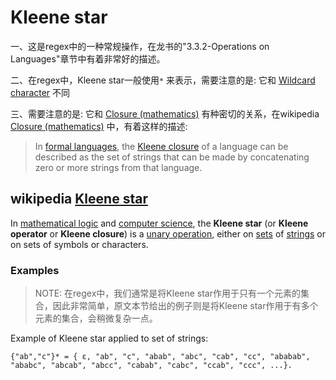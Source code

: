 # Kleene star

一、这是regex中的一种常规操作，在龙书的"3.3.2-Operations on Languages"章节中有着非常好的描述。

二、在regex中，Kleene star一般使用`*` 来表示，需要注意的是: 它和 [Wildcard character](https://en.wikipedia.org/wiki/Wildcard_character) 不同

三、需要注意的是: 它和 [Closure (mathematics)](https://en.wikipedia.org/wiki/Closure_(mathematics)) 有种密切的关系，在wikipedia [Closure (mathematics)](https://en.wikipedia.org/wiki/Closure_(mathematics)) 中，有着这样的描述:

> In [formal languages](https://en.wikipedia.org/wiki/Formal_language), the [Kleene closure](https://en.wikipedia.org/wiki/Kleene_closure) of a language can be described as the set of strings that can be made by concatenating zero or more strings from that language.



## wikipedia [Kleene star](https://en.wikipedia.org/wiki/Kleene_star)



In [mathematical logic](https://en.wikipedia.org/wiki/Mathematical_logic) and [computer science](https://en.wikipedia.org/wiki/Computer_science), the **Kleene star** (or **Kleene operator** or **Kleene closure**) is a [unary operation](https://en.wikipedia.org/wiki/Unary_operation), either on [sets](https://en.wikipedia.org/wiki/Set_(mathematics)) of [strings](https://en.wikipedia.org/wiki/String_(computer_science)) or on sets of symbols or characters. 

### Examples

> NOTE: 在regex中，我们通常是将Kleene star作用于只有一个元素的集合，因此非常简单，原文本节给出的例子则是将Kleene star作用于有多个元素的集合，会稍微复杂一点。

Example of Kleene star applied to set of strings:

```
{"ab","c"}* = { ε, "ab", "c", "abab", "abc", "cab", "cc", "ababab", "ababc", "abcab", "abcc", "cabab", "cabc", "ccab", "ccc", ...}.
```



